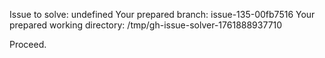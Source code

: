 Issue to solve: undefined
Your prepared branch: issue-135-00fb7516
Your prepared working directory: /tmp/gh-issue-solver-1761888937710

Proceed.